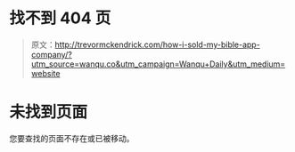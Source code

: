 # 找不到 404 页

> 原文：<http://trevormckendrick.com/how-i-sold-my-bible-app-company/?utm_source=wanqu.co&utm_campaign=Wanqu+Daily&utm_medium=website>

# 未找到页面

您要查找的页面不存在或已被移动。